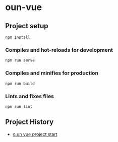 # oun-vue

## Project setup
```
npm install
```

### Compiles and hot-reloads for development
```
npm run serve
```

### Compiles and minifies for production
```
npm run build
```

### Lints and fixes files
```
npm run lint
```

## Project History

- [o.un vue project start](https://velog.io/@ililil9482/O.un-front-vue%EB%A1%9C-%EC%8B%9C%EC%9E%91%ED%95%98%EA%B8%B0-vue-cli-router-Tailwind-profile)